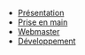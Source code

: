 * [Présentation](/fr)
* [Prise en main](/fr/prise-en-main.md)
* [Webmaster](/fr/webmaster.md)
* [Développement](/fr/dev.md)